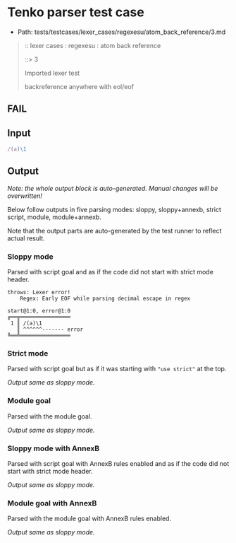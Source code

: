 # Tenko parser test case

- Path: tests/testcases/lexer_cases/regexesu/atom_back_reference/3.md

> :: lexer cases : regexesu : atom back reference
>
> ::> 3
>
> Imported lexer test
>
> backreference anywhere with eol/eof

## FAIL

## Input

`````js
/(a)\1
`````

## Output

_Note: the whole output block is auto-generated. Manual changes will be overwritten!_

Below follow outputs in five parsing modes: sloppy, sloppy+annexb, strict script, module, module+annexb.

Note that the output parts are auto-generated by the test runner to reflect actual result.

### Sloppy mode

Parsed with script goal and as if the code did not start with strict mode header.

`````
throws: Lexer error!
    Regex: Early EOF while parsing decimal escape in regex

start@1:0, error@1:0
╔══╦════════════════
 1 ║ /(a)\1
   ║ ^^^^^^------- error
╚══╩════════════════

`````

### Strict mode

Parsed with script goal but as if it was starting with `"use strict"` at the top.

_Output same as sloppy mode._

### Module goal

Parsed with the module goal.

_Output same as sloppy mode._

### Sloppy mode with AnnexB

Parsed with script goal with AnnexB rules enabled and as if the code did not start with strict mode header.

_Output same as sloppy mode._

### Module goal with AnnexB

Parsed with the module goal with AnnexB rules enabled.

_Output same as sloppy mode._
